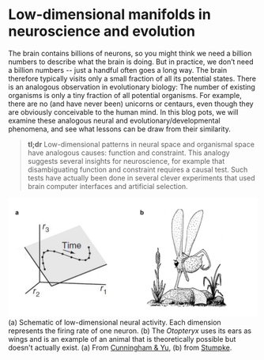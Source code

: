 
# Low-dimensional manifolds in neuroscience and evolution

The brain contains billions of neurons, so you might think we need a billion numbers to describe what the brain is doing. But in practice, we don’t need a billion numbers -- just a handful often goes a long way. The brain therefore
typically visits only a small fraction of all its potential states. There is an analogous observation in evolutionary biology: The number of existing organisms is only a tiny fraction of all potential organisms. For example, there are no (and have never been) unicorns or centaurs, even though they are obviously conceivable to the human mind. In this blog pots, we will examine these analogous neural and evolutionary/developmental phenomena, and see what lessons can be draw from their
similarity. 

> **tl;dr** Low-dimensional patterns in neural space and organismal space have analogous causes: function and constraint. This analogy suggests several insights for neuroscience, for example that disambiguating function and constraint requires a causal test. Such tests have actually been done in several clever experiments that used brain computer interfaces and artificial selection. 

![](/images/2022-01-28-manifolds/analogy.jpg)
<span class="caption"> (a) Schematic of low-dimensional neural activity. Each dimension represents the firing rate of one neuron.
(b) The *Otopteryx* uses its ears as wings and is an example of an animal that is theoretically possible but doesn't actually exist.
  (a) From [Cunningham & Yu](https://doi.org/10.1038/nn.3776), (b) from [Stumpke](http://www.sivatherium.narod.ru/library/Stumpke/book_en.htm).</span>
